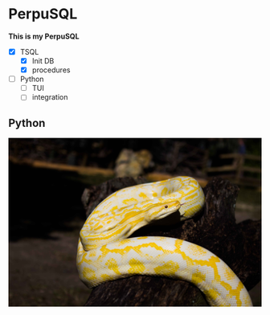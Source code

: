 # PerpuSQL

**This is my PerpuSQL**

- [x] TSQL
    - [x] Init DB
    - [x] procedures
- [ ] Python
    - [ ] TUI
    - [ ] integration

## Python

![Screenshot](python.jpg)